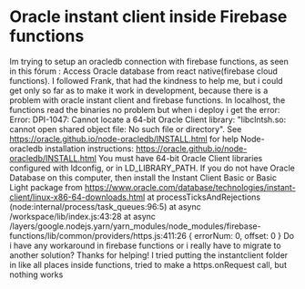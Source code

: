 
# Oracle instant client inside Firebase functions

Im trying to setup an oracledb connection with firebase functions, as seen in this fórum : Access Oracle database from react native(firebase cloud functions).
I followed Frank, that had the kindness to help me, but i could get only so far as to make it work in development, because there is a problem with oracle instant client and firebase functions. In localhost, the functions read the binaries no problem but when i deploy i get the error:
Error: DPI-1047: Cannot locate a 64-bit Oracle Client library: "libclntsh.so: cannot open shared object file: No such file or directory". See https://oracle.github.io/node-oracledb/INSTALL.html for help Node-oracledb installation instructions: https://oracle.github.io/node-oracledb/INSTALL.html You must have 64-bit Oracle Client libraries configured with ldconfig, or in LD_LIBRARY_PATH. If you do not have Oracle Database on this computer, then install the Instant Client Basic or Basic Light package from https://www.oracle.com/database/technologies/instant-client/linux-x86-64-downloads.html at processTicksAndRejections (node:internal/process/task_queues:96:5) at async /workspace/lib/index.js:43:28 at async /layers/google.nodejs.yarn/yarn_modules/node_modules/firebase-functions/lib/common/providers/https.js:411:26 { errorNum: 0, offset: 0 }
Do i have any workaround in firebase functions or i really have to migrate to another solution?
Thanks for helping!
I tried putting the instantclient folder in like all places inside functions, tried to make a https.onRequest call, but nothing works

        